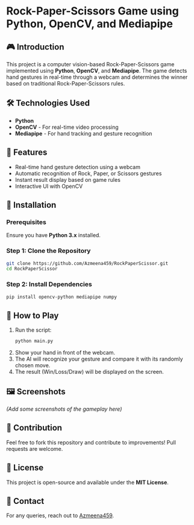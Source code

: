 # Rock-Paper-Scissors Game using Python, OpenCV, and Mediapipe

## 🎮 Introduction
This project is a computer vision-based Rock-Paper-Scissors game implemented using **Python**, **OpenCV**, and **Mediapipe**. The game detects hand gestures in real-time through a webcam and determines the winner based on traditional Rock-Paper-Scissors rules.

## 🛠️ Technologies Used
- **Python**
- **OpenCV** - For real-time video processing
- **Mediapipe** - For hand tracking and gesture recognition

## 📌 Features
- Real-time hand gesture detection using a webcam
- Automatic recognition of Rock, Paper, or Scissors gestures
- Instant result display based on game rules
- Interactive UI with OpenCV

## 🚀 Installation
### Prerequisites
Ensure you have **Python 3.x** installed.

### Step 1: Clone the Repository
```bash
git clone https://github.com/Azmeena459/RockPaperScissor.git
cd RockPaperScissor
```

### Step 2: Install Dependencies
```bash
pip install opencv-python mediapipe numpy
```

## 🎯 How to Play
1. Run the script:
   ```bash
   python main.py
   ```
2. Show your hand in front of the webcam.
3. The AI will recognize your gesture and compare it with its randomly chosen move.
4. The result (Win/Loss/Draw) will be displayed on the screen.

## 🖼️ Screenshots
*(Add some screenshots of the gameplay here)*

## 🤝 Contribution
Feel free to fork this repository and contribute to improvements! Pull requests are welcome. 

## 📜 License
This project is open-source and available under the **MIT License**.

## 📩 Contact
For any queries, reach out to [Azmeena459](https://github.com/Azmeena459).
